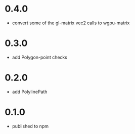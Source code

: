 # 0.4.0
* convert some of the gl-matrix vec2 calls to wgpu-matrix


# 0.3.0
* add Polygon-point checks


# 0.2.0
* add PolylinePath


# 0.1.0
* published to npm
